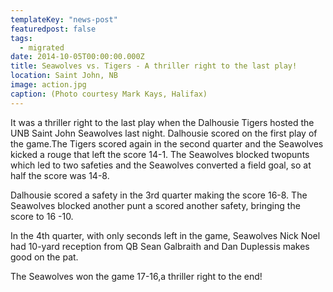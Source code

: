 ```yaml
---
templateKey: "news-post"
featuredpost: false
tags:
  - migrated
date: 2014-10-05T00:00:00.000Z
title: Seawolves vs. Tigers - A thriller right to the last play!
location: Saint John, NB
image: action.jpg
caption: (Photo courtesy Mark Kays, Halifax)
---
```


It was a thriller right to the last play when the Dalhousie Tigers hosted the UNB Saint John Seawolves last night. Dalhousie scored on the first play of the game.The Tigers scored again in the second quarter and the Seawolves kicked a rouge that left the score 14-1. The Seawolves blocked  twopunts which led to two safeties and the Seawolves converted a field goal, so at half the score was 14-8.

Dalhousie scored a safety in the 3rd quarter making the score 16-8. The 
Seawolves blocked another punt a scored another safety, bringing the score to 16 -10.

In the 4th quarter, with only seconds left in the game, Seawolves Nick Noel had 10-yard reception from QB Sean Galbraith and Dan Duplessis  makes  good on the pat.

The Seawolves won the game 17-16,a thriller right to the end!